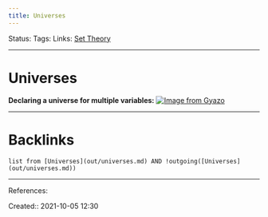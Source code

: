 ```yaml
---
title: Universes
---
```

Status: 
Tags: 
Links: [Set Theory](out/set-theory.md)
___
# Universes
**Declaring a universe for multiple variables:**
[![Image from Gyazo](https://i.gyazo.com/370f56c9c3f862c267f50e33b1e1a0f3.png)](https://gyazo.com/370f56c9c3f862c267f50e33b1e1a0f3)
___
# Backlinks
```dataview
list from [Universes](out/universes.md) AND !outgoing([Universes](out/universes.md))
```
___
References:

Created:: 2021-10-05 12:30
